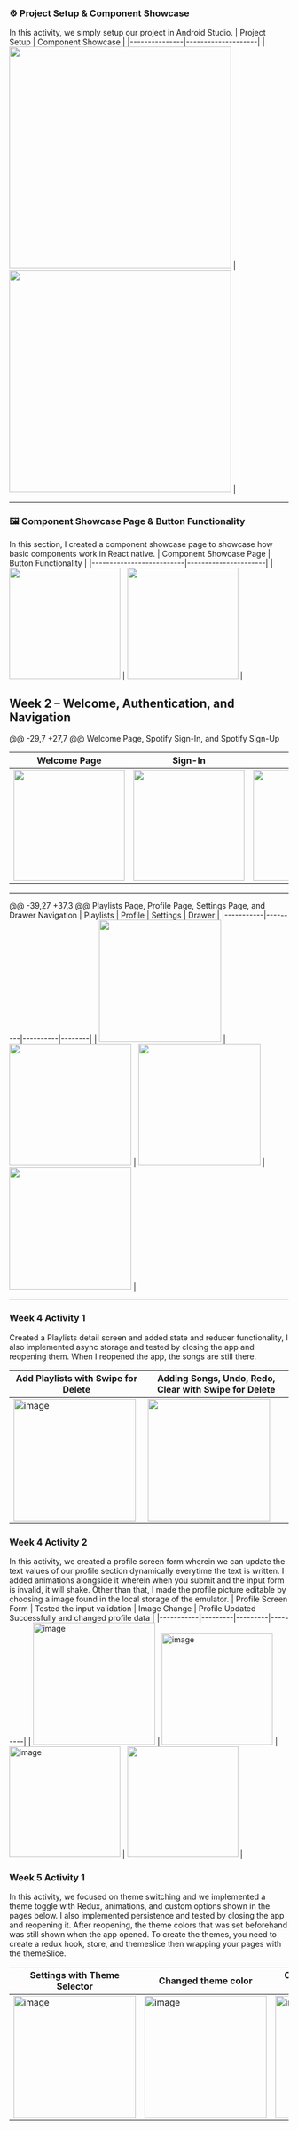 
### ⚙️ Project Setup & Component Showcase
In this activity, we simply setup our project in Android Studio. 
| Project Setup | Component Showcase |
|---------------|--------------------|
| <img width="400" src="https://github.com/user-attachments/assets/4eb6dfba-0881-4f6e-a2cd-0f6f4b2f4eca" /> | <img width="400" src="https://github.com/user-attachments/assets/6ab398c1-df92-47dc-b16a-ec119ec7e961" /> |

---

### 🖼️ Component Showcase Page & Button Functionality
In this section, I created a component showcase page to showcase how basic components work in React native.
| Component Showcase Page | Button Functionality |
|--------------------------|----------------------|
| <img width="200" src="https://github.com/user-attachments/assets/4aab1298-5a67-45cf-b1f3-7d868c19c91a" /> | <img width="200" src="https://github.com/user-attachments/assets/923b29e2-4fc2-4454-bde6-a4963fa140ca" /> |

## Week 2 – Welcome, Authentication, and Navigation

@@ -29,7 +27,7 @@ Welcome Page, Spotify Sign-In, and Spotify Sign-Up

| Welcome Page | Sign-In | Sign-Up |
|--------------|---------|---------|
| <img width="200" src="https://github.com/user-attachments/assets/2f039740-2a2d-42b5-a37e-654e97cf11f2" /> | <img width="200" src="https://github.com/user-attachments/assets/93b3aa43-f93f-4817-9c85-eb046899f3f6" /> | <img width="200" src="https://github.com/user-attachments/assets/db7258d6-ff7b-4fda-8e58-cf06ac7bbd36" /> |

---

@@ -39,27 +37,3 @@ Playlists Page, Profile Page, Settings Page, and Drawer Navigation
| Playlists | Profile | Settings | Drawer |
|-----------|---------|----------|--------|
| <img width="220" src="https://github.com/user-attachments/assets/03dbd650-6acf-4d25-b0cf-458b7e8ce061" /> | <img width="220" src="https://github.com/user-attachments/assets/a4acb428-ef71-4ebf-8b05-609429323504" /> | <img width="220" src="https://github.com/user-attachments/assets/208eef9a-8610-4157-aa2d-48813744ee27" /> | <img width="220" src="https://github.com/user-attachments/assets/b58551c4-4908-43d6-b6bf-764c7cbc9cc1" /> |

---

### Week 4 Activity 1
Created a Playlists detail screen and added state and reducer functionality, I also implemented async storage and tested by closing the app and reopening them. When I reopened the app, the songs are still there. 

| Add Playlists with Swipe for Delete | Adding Songs, Undo, Redo, Clear with Swipe for Delete |
|-----------|---------|
| <img width="220" alt="image" src="https://github.com/user-attachments/assets/4536ee97-71d5-4832-9de5-b1898d1fe306" /> | <img width="220" src="https://github.com/user-attachments/assets/8cbfd448-a62e-493b-8f4e-60791909556a" /> |

### Week 4 Activity 2
In this activity, we created a profile screen form wherein we can update the text values of our profile section dynamically everytime the text is written. I added animations alongside it wherein when you submit and the input form is invalid, it will shake. Other than that, I made the profile picture editable by choosing a image found in the local storage of the emulator.
| Profile Screen Form |  Tested the input validation | Image Change | Profile Updated Successfully and changed profile data |
|-----------|---------|---------|---------|
|  <img width="220" alt="image" src="https://github.com/user-attachments/assets/33417eae-686e-4a62-b498-1c79b467e08c" /> | <img width="200" alt="image" src="https://github.com/user-attachments/assets/eff75638-13b0-4b2e-8d8d-b8822a5960b6" /> |<img width="200" alt="image" src="https://github.com/user-attachments/assets/6375a193-ada1-4dd7-b414-a050fcd9e3a0" /> | <img width="200" src="https://github.com/user-attachments/assets/69c58b4e-377a-42ee-a9dc-79358af3285b" /> |

### Week 5 Activity 1
In this activity, we focused on theme switching and we implemented a theme toggle with Redux, animations, and custom options shown in the pages below. I also implemented persistence and tested by closing the app and reopening it. After reopening, the theme colors that was set beforehand was still shown when the app opened. To create the themes, you need to create a redux hook, store, and themeslice then wrapping your pages with the themeSlice. 

| Settings with Theme Selector |  Changed theme color | Checking other pages if affected | 
|-----------|---------|---------|
|  <img width="220" alt="image" src="https://github.com/user-attachments/assets/0b0404c3-9e7c-4a95-8d34-04a8926a2e5d" /> | <img width="220" alt="image" src="https://github.com/user-attachments/assets/0905efac-4e1e-4d96-9fc0-c2dcd9bf24c3" /> | <img width="220" alt="image" src="https://github.com/user-attachments/assets/9c716ff5-2240-43fc-976a-6f1590a325a3" /> | 

